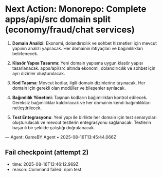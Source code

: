# Next Action: Monorepo: Complete apps/api/src domain split (economy/fraud/chat services)

1. **Domain Analizi**: Ekonomi, dolandırıcılık ve sohbet hizmetleri için mevcut yapının analizi yapılacak. Her domainin ihtiyaçları ve bağımlılıkları belirlenecek.

2. **Klasör Yapısı Tasarımı**: Yeni domain yapısına uygun klasör yapısı tasarlanacak. apps/api/src altında ekonomi, dolandırıcılık ve sohbet için ayrı dizinler oluşturulacak.

3. **Kod Taşıma**: Mevcut kodlar, ilgili domain dizinlerine taşınacak. Her domain için gerekli olan modüller ve bileşenler ayrılacak.

4. **Bağımlılık Yönetimi**: Taşınan kodların bağımlılıkları kontrol edilecek. Gereksiz bağımlılıklar kaldırılacak ve her domainin kendi bağımlılıkları netleştirilecek.

5. **Test Entegrasyonu**: Yeni yapı ile birlikte her domain için test senaryoları oluşturulacak ve mevcut testlerin entegrasyonu sağlanacak. Testlerin başarılı bir şekilde çalıştığı doğrulanacak.

— Agent: GameBY Agent • 2025-08-16T13:45:44.066Z


## Fail checkpoint (attempt 2)
- time: 2025-08-16T13:46:12.969Z
- reason: Command failed: npm test
